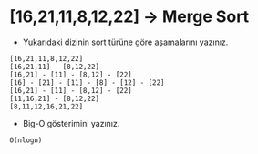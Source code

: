 # [16,21,11,8,12,22] -> Merge Sort

- Yukarıdaki dizinin sort türüne göre aşamalarını yazınız.

```
[16,21,11,8,12,22]
[16,21,11] - [8,12,22]
[16,21] - [11] - [8,12] - [22]
[16] - [21] - [11] - [8] - [12] - [22]
[16,21] - [11] - [8,12] - [22]
[11,16,21] - [8,12,22]
[8,11,12,16,21,22]
```

- Big-O gösterimini yazınız.

```
O(nlogn)
```